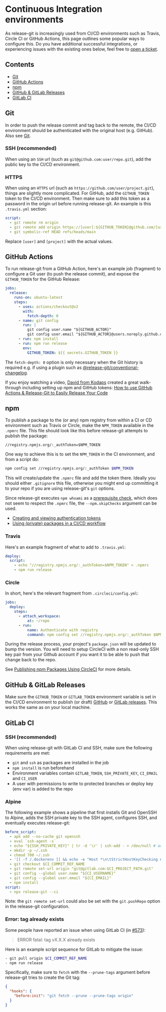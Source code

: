 # Continuous Integration environments

As release-git is increasingly used from CI/CD environments such as Travis, Circle CI or GitHub Actions, this page
outlines some popular ways to configure this. Do you have additional successful integrations, or experiencing issues
with the existing ones below, feel free to [open a ticket][1].

## Contents

- [Git][2]
- [GitHub Actions][3]
- [npm][4]
- [GitHub & GitLab Releases][5]
- [GitLab CI][6]

## Git

In order to push the release commit and tag back to the remote, the CI/CD environment should be authenticated with the
original host (e.g. GitHub). Also see [Git][7].

### SSH (recommended)

When using an `SSH` url (such as `git@github.com:user/repo.git`), add the public key to the CI/CD environment.

### HTTPS

When using an `HTTPS` url (such as `https://github.com/user/project.git`), things are slightly more complicated. For
GitHub, add the `GITHUB_TOKEN` token to the CI/CD environment. Then make sure to add this token as a password in the
origin url before running release-git. An example is this `.travis.yml` section:

```yaml
script:
  - git remote rm origin
  - git remote add origin https://[user]:${GITHUB_TOKEN}@github.com/[user]/[project].git
  - git symbolic-ref HEAD refs/heads/main
```

Replace `[user]` and `[project]` with the actual values.

## GitHub Actions

To run release-git from a GitHub Action, here's an example job (fragment) to configure a Git user (to push the release
commit), and expose the `GITHUB_TOKEN` for the GitHub Release:

```yaml
jobs:
  release:
    runs-on: ubuntu-latest
    steps:
      - uses: actions/checkout@v2
        with:
          fetch-depth: 0
      - name: git config
        run: |
          git config user.name "${GITHUB_ACTOR}"
          git config user.email "${GITHUB_ACTOR}@users.noreply.github.com"
      - run: npm install
      - run: npm run release
        env:
          GITHUB_TOKEN: ${{ secrets.GITHUB_TOKEN }}
```

The `fetch-depth: 0` option is only necessary when the Git history is required e.g. if using a plugin such as
[@release-git/conventional-changelog][8].

If you enjoy watching a video, [David from Kodaps][9] created a great walk-through including setting up npm and GitHub
tokens: [How to use GitHub Actions & Release-Git to Easily Release Your Code][10]

## npm

To publish a package to the (or any) npm registry from within a CI or CD environment such as Travis or Circle, make the
`NPM_TOKEN` available in the `.npmrc` file. This file should look like this before release-git attempts to publish the
package:

```text
//registry.npmjs.org/:_authToken=$NPM_TOKEN
```

One way to achieve this is to set the `NPM_TOKEN` in the CI environment, and from a script do:

```bash
npm config set //registry.npmjs.org/:_authToken $NPM_TOKEN
```

This will create/update the `.npmrc` file and add the token there. Ideally you should either `.gitignore` this file,
otherwise you might end up committing it to your repo if you are using release-git's `git` options.

Since release-git executes `npm whoami` as a [prerequisite check][11], which does not seem to respect the `.npmrc` file,
the `--npm.skipChecks` argument can be used.

- [Creating and viewing authentication tokens][12]
- [Using (private) packages in a CI/CD workflow][13]

### Travis

Here's an example fragment of what to add to `.travis.yml`:

```yaml
deploy:
  script:
    - echo "//registry.npmjs.org/:_authToken=$NPM_TOKEN" > .npmrc
    - npm run release
```

### Circle

In short, here's the relevant fragment from `.circleci/config.yml`:

```yaml
jobs:
  deploy:
    steps:
      - attach_workspace:
          at: ~/repo
      - run:
          name: Authenticate with registry
          command: npm config set //registry.npmjs.org/:_authToken $NPM_TOKEN
```

During the release process, your project's `package.json` will be updated to bump the version. You will need to setup
CircleCI with a non read-only SSH key pair from your Github account if you want it to be able to push that change back
to the repo.

See [Publishing npm Packages Using CircleCI][14] for more details.

## GitHub & GitLab Releases

Make sure the `GITHUB_TOKEN` or `GITLAB_TOKEN` environment variable is set in the CI/CD environment to publish (or
draft) [GitHub][15] or [GitLab releases][16]. This works the same as on your local machine.

## GitLab CI

### SSH (recommended)

When using release-git with GitLab CI and SSH, make sure the following requirements are met:

- `git` and `ssh` as packages are installed in the job
- `npm install` is run beforehand
- Environment variables contain `GITLAB_TOKEN`, `SSH_PRIVATE_KEY`, `CI_EMAIL` and `CI_USER`
- A user with permissions to write to protected branches or deploy key (env var) is added to the repo

### Alpine

The following example shows a pipeline that first installs Git and OpenSSH to Alpine, adds the SSH private key to the
SSH agent, configures SSH, and eventually executes release-git:

```yaml
before_script:
  - apk add --no-cache git openssh
  - eval `ssh-agent -s`
  - echo "${SSH_PRIVATE_KEY}" | tr -d '\r' | ssh-add - > /dev/null # add ssh key
  - mkdir -p ~/.ssh
  - chmod 700 ~/.ssh
  - '[[ -f /.dockerenv ]] && echo -e "Host *\n\tStrictHostKeyChecking no\n\n" > ~/.ssh/config'
  - git checkout $CI_COMMIT_REF_NAME
  - git remote set-url origin "git@gitlab.com:$CI_PROJECT_PATH.git"
  - git config --global user.name "${CI_USERNAME}"
  - git config --global user.email "${CI_EMAIL}"
  - npm install
script:
  - npx release-git --ci
```

Note: the `git remote set-url` could also be set with the `git.pushRepo` option in the release-git configuration.

### Error: tag already exists

Some people have reported an issue when using GitLab CI (in [#573][17]):

> ERROR fatal: tag vX.X.X already exists

Here is an example script sequence for GitLab to mitigate the issue:

```bash
- git pull origin $CI_COMMIT_REF_NAME
- npm run release
```

Specifically, make sure to `fetch` with the `--prune-tags` argument before release-git tries to create the Git tag:

```json
{
  "hooks": {
    "before:init": "git fetch --prune --prune-tags origin"
  }
}
```

[1]: https://github.com/release-git/release-git/issues
[2]: #git
[3]: #github-actions
[4]: #npm
[5]: #github--gitlab-releases
[6]: #gitlab-ci
[7]: ./git.md
[8]: https://github.com/release-git/conventional-changelog
[9]: https://twitter.com/KodapsAcademy
[10]: https://www.youtube.com/watch?v=7pBcuT7j_A0
[11]: ./npm.md#prerequisite-checks
[12]: https://docs.npmjs.com/creating-and-viewing-authentication-tokens
[13]: https://docs.npmjs.com/using-private-packages-in-a-ci-cd-workflow
[14]: https://circleci.com/blog/publishing-npm-packages-using-circleci-2-0/
[15]: https://github.com/release-git/release-git#github-releases
[16]: https://github.com/release-git/release-git#gitlab-releases
[17]: https://github.com/release-git/release-git/issues/573
